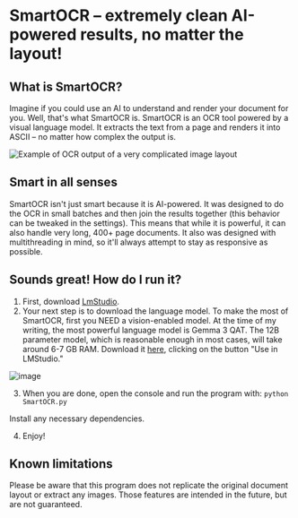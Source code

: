 # SmartOCR – extremely clean AI-powered results, no matter the layout!

## What is SmartOCR?

Imagine if you could use an AI to understand and render your document for you. Well, that's what SmartOCR is. 
SmartOCR is an OCR tool powered by a visual language model. It extracts the text from a page and renders it into ASCII – no matter how complex the output is.

![Example of OCR output of a very complicated image layout](https://github.com/user-attachments/assets/f244c240-d94f-4aa5-957c-da76227650c7)

## Smart in all senses

SmartOCR isn't just smart because it is AI-powered. It was designed to do the OCR in small batches and then join the results together (this behavior can be tweaked in the settings).
This means that while it is powerful, it can also handle very long, 400+ page documents.
It also was designed with multithreading in mind, so it'll always attempt to stay as responsive as possible.

## Sounds great! How do I run it?

1. First, download [LmStudio](https://lmstudio.ai/).
2. Your next step is to download the language model. To make the most of SmartOCR, first you NEED a vision-enabled model.
At the time of my writing, the most powerful language model is Gemma 3 QAT. The 12B parameter model, which is reasonable enough in most cases, will take around 6-7 GB RAM.
Download it [here](https://lmstudio.ai/model/gemma-3-12b-it-qat), clicking on the button "Use in LMStudio."

![image](https://github.com/user-attachments/assets/b0f505d1-798f-4eb1-9b55-9bc4b153a1e0)

3. When you are done, open the console and run the program with:
`python SmartOCR.py`

Install any necessary dependencies.

4. Enjoy!

## Known limitations
Please be aware that this program does not replicate the original document layout or extract any images. 
Those features are intended in the future, but are not guaranteed.



